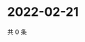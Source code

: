 # 2022-02-21

共 0 条

<!-- BEGIN WEIBO -->
<!-- 最后更新时间 Mon Feb 21 2022 18:10:47 GMT+0800 (China Standard Time) -->

<!-- END WEIBO -->
